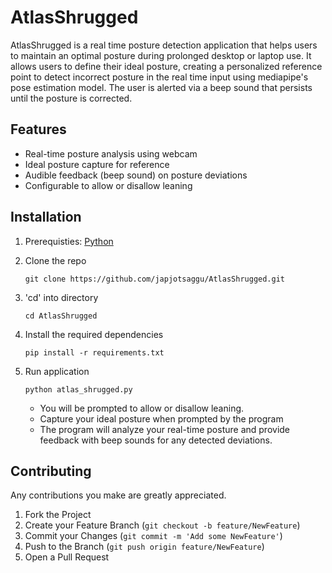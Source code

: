 # AtlasShrugged
AtlasShrugged is a real time posture detection application that helps users to maintain an optimal posture during prolonged desktop or laptop use. It allows users to define their ideal posture, creating a personalized reference point to detect incorrect posture in the real time input using mediapipe's pose estimation model. The user is alerted via a beep sound that persists until the posture is corrected.  

## Features
- Real-time posture analysis using webcam
- Ideal posture capture for reference
- Audible feedback (beep sound) on posture deviations
- Configurable to allow or disallow leaning

## Installation
1. Prerequisties: [Python](https://www.python.org/downloads/)
2. Clone the repo
   
   ```git clone https://github.com/japjotsaggu/AtlasShrugged.git```
   
3. 'cd' into directory
   
   ```cd AtlasShrugged```
   
4. Install the required dependencies
   
   ```pip install -r requirements.txt```
   
5. Run application
   
   ```python atlas_shrugged.py```

   - You will be prompted to allow or disallow leaning.
   - Capture your ideal posture when prompted by the program
   - The program will analyze your real-time posture and provide feedback with beep sounds for any detected deviations.

## Contributing 
Any contributions you make are greatly appreciated.

1. Fork the Project
2. Create your Feature Branch (`git checkout -b feature/NewFeature`)
3. Commit your Changes (`git commit -m 'Add some NewFeature'`)
4. Push to the Branch (`git push origin feature/NewFeature`)
5. Open a Pull Request
